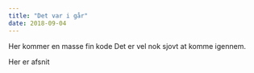 ```yaml
---
title: "Det var i går"
date: 2018-09-04
---
```

Her kommer en masse fin kode
Det er vel nok sjovt at komme igennem.

Her er afsnit
